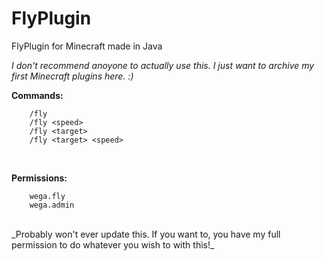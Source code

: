 # FlyPlugin
FlyPlugin for Minecraft made in Java
<br/>

_I don't recommend anoyone to actually use this. I just want to archive my first Minecraft plugins here. :)_
<br/>

**Commands:**
```
    /fly
    /fly <speed>
    /fly <target>
    /fly <target> <speed>
```
<br/>

**Permissions:**
```
    wega.fly
    wega.admin
```

<br/>
_Probably won't ever update this. If you want to, you have my full permission to do whatever you wish to with this!_
